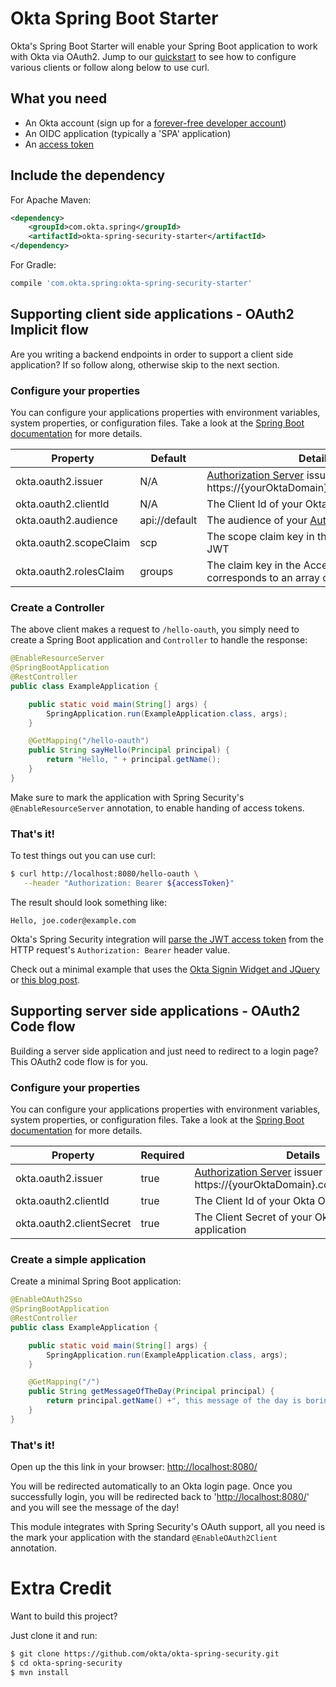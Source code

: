 Okta Spring Boot Starter
========================

Okta's Spring Boot Starter will enable your Spring Boot application to work with Okta via OAuth2.  Jump to our [quickstart](https://developer.okta.com/quickstart/#/angular/java/spring) to see how to configure various clients or follow along below to use curl.

## What you need

* An Okta account (sign up for a [forever-free developer account](https://developer.okta.com/signup/))
* An OIDC application (typically a 'SPA' application)
* An [access token](https://developer.okta.com/docs/api/resources/oauth2.html)

## Include the dependency

For Apache Maven:
```xml
<dependency>
    <groupId>com.okta.spring</groupId>
    <artifactId>okta-spring-security-starter</artifactId>
</dependency>
```

For Gradle:
```groovy
compile 'com.okta.spring:okta-spring-security-starter'
```

## Supporting client side applications - OAuth2 Implicit flow

Are you writing a backend endpoints in order to support a client side application? If so follow along, otherwise skip to the next section.

### Configure your properties

You can configure your applications properties with environment variables, system properties, or configuration files. Take a look at the [Spring Boot documentation](https://docs.spring.io/spring-boot/docs/current/reference/html/boot-features-external-config.html) for more details.

| Property | Default | Details |
|----------|---------|---------|
| okta.oauth2.issuer     | N/A | [Authorization Server](/docs/how-to/set-up-auth-server.html) issuer URL, i.e.: https://{yourOktaDomain}.com/oauth2/default |
| okta.oauth2.clientId   | N/A | The Client Id of your Okta OIDC application |
| okta.oauth2.audience   | api://default | The audience of your [Authorization Server](/docs/how-to/set-up-auth-server.html) |
| okta.oauth2.scopeClaim | scp | The scope claim key in the Access Token's JWT |
| okta.oauth2.rolesClaim | groups | The claim key in the Access Token's JWT that corresponds to an array of the users groups. |

### Create a Controller

The above client makes a request to `/hello-oauth`, you simply need to create a Spring Boot application and `Controller` to handle the response: 

```java
@EnableResourceServer
@SpringBootApplication
@RestController
public class ExampleApplication {

    public static void main(String[] args) {
        SpringApplication.run(ExampleApplication.class, args);
    }

    @GetMapping("/hello-oauth")
    public String sayHello(Principal principal) {
        return "Hello, " + principal.getName();
    }
}
```

Make sure to mark the application with Spring Security's `@EnableResourceServer` annotation, to enable handing of access tokens.

### That's it!

To test things out you can use curl:

```bash
$ curl http://localhost:8080/hello-oauth \
   --header "Authorization: Bearer ${accessToken}"
```
The result should look something like:
```text
Hello, joe.coder@example.com
```

Okta's Spring Security integration will [parse the JWT access token](https://developer.okta.com/blog/2017/06/21/what-the-heck-is-oauth#oauth-flows) from the HTTP request's `Authorization: Bearer` header value.

Check out a minimal example that uses the [Okta Signin Widget and JQuery](examples/siw-jquery) or [this blog post](https://scotch.io/tutorials/build-a-secure-notes-application-with-kotlin-typescript-and-okta). 


## Supporting server side applications - OAuth2 Code flow

Building a server side application and just need to redirect to a login page? This OAuth2 code flow is for you.

### Configure your properties

You can configure your applications properties with environment variables, system properties, or configuration files. Take a look at the [Spring Boot documentation](https://docs.spring.io/spring-boot/docs/current/reference/html/boot-features-external-config.html) for more details.

| Property | Required | Details |
|----------|---------|---------|
| okta.oauth2.issuer     | true | [Authorization Server](/docs/how-to/set-up-auth-server.html) issuer URL, i.e.: https://{yourOktaDomain}.com/oauth2/default |
| okta.oauth2.clientId   | true | The Client Id of your Okta OIDC application |
| okta.oauth2.clientSecret   | true | The Client Secret of your Okta OIDC application |

### Create a simple application

Create a minimal Spring Boot application:

```java
@EnableOAuth2Sso
@SpringBootApplication
@RestController
public class ExampleApplication {

    public static void main(String[] args) {
        SpringApplication.run(ExampleApplication.class, args);
    }

    @GetMapping("/")
    public String getMessageOfTheDay(Principal principal) {
        return principal.getName() +", this message of the day is boring";
    }
}
```

### That's it!

Open up the this link in your browser: [http://localhost:8080/](http://localhost:8080/)

You will be redirected automatically to an Okta login page. Once you successfully login, you will be redirected back to '[http://localhost:8080/](http://localhost:8080/)' and you will see the message of the day!

This module integrates with Spring Security's OAuth support, all you need is the mark your application with the standard `@EnableOAuth2Client` annotation. 

# Extra Credit

Want to build this project? 

Just clone it and run:

```bash
$ git clone https://github.com/okta/okta-spring-security.git
$ cd okta-spring-security
$ mvn install
```
